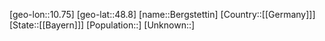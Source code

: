 ﻿---
location: [48.8,10.75]
type: City
tags:
- geo/City


SpocWebEntityId: 29128
isDeleted: false
confidential: public

---
[geo-lon::10.75]
[geo-lat::48.8]
[name::Bergstettin]
[Country::[[Germany]]]
[State::[[Bayern]]]
[Population::]
[Unknown::]

